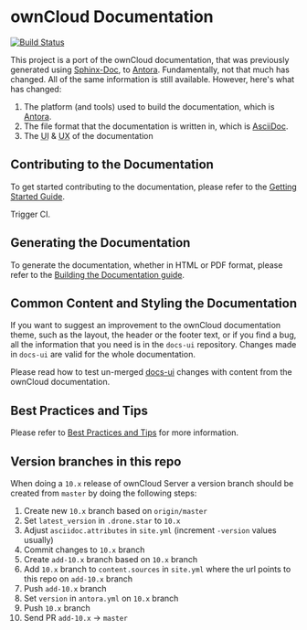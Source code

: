 # ownCloud Documentation

[![Build Status](http://drone.owncloud.com/api/badges/owncloud/docs/status.svg?branch=master)](http://drone.owncloud.com/owncloud/docs)

This project is a port of the ownCloud documentation, that was previously generated using [Sphinx-Doc](http://www.sphinx-doc.org), to [Antora](./docs/what-is-antora.md). Fundamentally, not that much has changed. All of the same information is still available. However, here's what has changed:

1. The platform (and tools) used to build the documentation, which is [Antora](./docs/what-is-antora.md).
2. The file format that the documentation is written in, which is [AsciiDoc](./docs/what-is-asciidoc.md).
3. The <abbr title="User Interface">UI</abbr> & <abbr title="User Experience">UX</abbr> of the documentation

## Contributing to the Documentation

To get started contributing to the documentation, please refer to the [Getting Started Guide](./docs/getting-started.md).

Trigger CI.

## Generating the Documentation

To generate the documentation, whether in HTML or PDF format, please refer to the [Building the Documentation guide](./docs/build-the-docs.md).

## Common Content and Styling the Documentation

If you want to suggest an improvement to the ownCloud documentation theme, such as the layout, the header or the footer text, or if you find a bug, all the information that you need is in the `docs-ui` repository. Changes made in `docs-ui` are valid for the whole documentation.

Please read how to test un-merged [docs-ui](./docs/test-ui-bundle.md) changes with content from the ownCloud documentation.

## Best Practices and Tips

Please refer to [Best Practices and Tips](./docs/best-practices.md) for more information.

## Version branches in this repo

When doing a `10.x` release of ownCloud Server a version branch should be created from `master` by doing the following steps:

1. Create new `10.x` branch based on `origin/master`
2. Set `latest_version` in `.drone.star` to `10.x`
3. Adjust `asciidoc.attributes` in `site.yml` (increment `-version` values usually)
4. Commit changes to `10.x` branch
5. Create `add-10.x` branch based on `10.x` branch
6. Add `10.x` branch to `content.sources` in `site.yml` where the url points to this repo on `add-10.x` branch
7. Push `add-10.x` branch
8. Set `version` in `antora.yml` on `10.x` branch
9. Push `10.x` branch
10. Send PR `add-10.x` -> `master`
